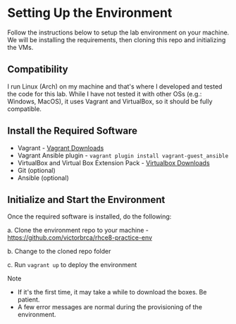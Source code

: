 # Setting Up the Environment

Follow the instructions below to setup the lab environment on your machine. We will be installing the requirements, then cloning this repo and initializing the VMs.

## Compatibility 

I run Linux (Arch) on my machine and that's where I developed and tested the code for this lab. While I have not tested it with other OSs (e.g.: Windows, MacOS), it uses Vagrant and VirtualBox, so it should be fully compatible.

## Install the Required Software

+ Vagrant - [Vagrant Downloads](https://www.vagrantup.com/downloads.html)
+ Vagrant Ansible plugin - `vagrant plugin install vagrant-guest_ansible`
+ VirtualBox and Virtual Box Extension Pack - [Virtualbox Downloads](https://www.virtualbox.org/wiki/Downloads)
+ Git (optional)
+ Ansible (optional)

## Initialize and Start the Environment

Once the required software is installed, do the following:

a. Clone the environment repo to your machine - https://github.com/victorbrca/rhce8-practice-env

b. Change to the cloned repo folder

c. Run `vagrant up` to deploy the environment

>[!NOTE]
> + If it's the first time, it may take a while to download the boxes. Be patient.
> + A few error messages are normal during the provisioning of the environment.

